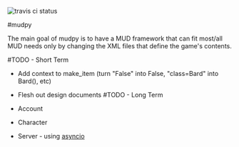 ![travis ci status](https://travis-ci.org/micaiahparker/mudpy.svg?branch=master)

#mudpy

The main goal of mudpy is to have a MUD framework that can fit most/all MUD needs only by changing the XML files that define the game's contents.

#TODO - Short Term

* Add context to make_item (turn "False" into False, "class=Bard" into Bard(), etc)
* Flesh out design documents
#TODO - Long Term

* Account
* Character
* Server - using [asyncio](https://docs.python.org/3/library/asyncio.html)

